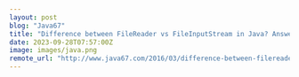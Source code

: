 ```yaml
---
layout: post
blog: "Java67"
title: "Difference between FileReader vs FileInputStream in Java? Answer"
date: 2023-09-28T07:57:00Z
image: images/java.png
remote_url: "http://www.java67.com/2016/03/difference-between-filereader-vs.html"
---
```


